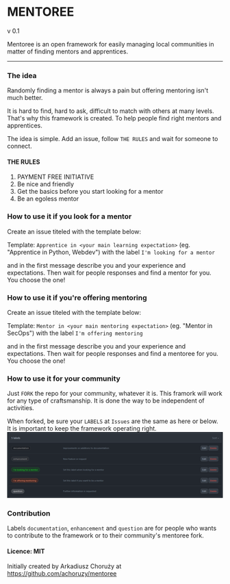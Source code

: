 # MENTOREE
v 0.1

Mentoree is an open framework for easily managing local communities in matter of finding mentors and apprentices.

--- 

### The idea
Randomly finding a mentor is always a pain but offering mentoring isn't much better.

It is hard to find, hard to ask, difficult to match with others at many levels. That's why this framework is created. To help people find right mentors and apprentices.

The idea is simple. Add an issue, follow `THE RULES` and wait for someone to connect.

#### THE RULES
1. PAYMENT FREE INITIATIVE
2. Be nice and friendly
3. Get the basics before you start looking for a mentor
4. Be an egoless mentor

### How to use it if you look for a mentor
Create an issue titeled with the template below:

Template: `Apprentice in <your main learning expectation>` (eg. "Apprentice in Python, Webdev") with the label `I'm looking for a mentor`

and in the first message describe you and your experience and expectations. Then wait for people responses and find a mentor for you. You choose the one!

### How to use it if you're offering mentoring
Create an issue titeled with the template below:

Template: `Mentor in <your main mentoring expectation>` (eg. "Mentor in SecOps") with the label `I'm offering mentoring`

and in the first message describe you and your experience and expectations. Then wait for people responses and find a mentoree for you. You choose the one!

### How to use it for your community
Just `FORK` the repo for your community, whatever it is. This framork will work for any type of craftsmanship. It is done the way to be independent of activities.

When forked, be sure your `LABELS` at `Issues` are the same as here or below. It is important to keep the framework operating right.
![labels](/assets/labels.png)

### Contribution
Labels `documentation`, `enhancement` and `question` are for people who wants to contribute to the framework or to their community's mentoree fork.

#### Licence: MIT
Initially created by Arkadiusz Choruży at https://github.com/achoruzy/mentoree

